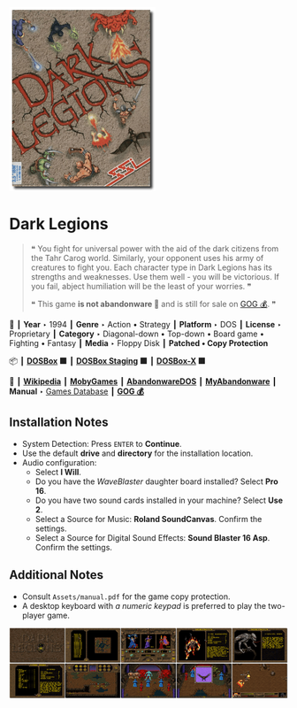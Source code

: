 ![](Thumbnail.png "application-thumbnail")

# Dark Legions

> ❝ You fight for universal power with the aid of the dark citizens from the Tahr Carog world. Similarly, your opponent uses his army of creatures to fight you. Each character type in Dark Legions has its strengths and weaknesses. Use them well - you will be victorious. If you fail, abject humiliation will be the least of your worries. ❞
>
> ❝ This game **is not abandonware 🚫** and is still for sale on [GOG 💰](https://www.gog.com/en/game/dark_legions). ❞
>

📌 ┃ **Year** ‣ 1994 ┃ **Genre** ‣ Action • Strategy ┃ **Platform** ‣ DOS ┃ **License** ‣ Proprietary ┃ **Category** ‣ Diagonal-down • Top-down • Board game • Fighting • Fantasy ┃ **Media** ‣ Floppy Disk ┃ **Patched • Copy Protection** 

📦 ┃ **[DOSBox](https://www.dosbox.com/) 🟩** ┃ **[DOSBox Staging](https://dosbox-staging.github.io/) 🟩** ┃ **[DOSBox-X](https://dosbox-x.com/) 🟩** 

📎 ┃ **[Wikipedia](https://en.wikipedia.org/wiki/Dark_Legions)** ┃ **[MobyGames](https://www.mobygames.com/game/1350/dark-legions/)** ┃ **[AbandonwareDOS](https://www.abandonwaredos.com/abandonware-game.php?abandonware=Dark+Legions&gid=1249)** ┃ **[MyAbandonware](https://www.myabandonware.com/game/dark-legions-2ci)** ┃ **Manual** ‣ [Games Database](https://www.gamesdatabase.org/game/microsoft-dos/dark-legions) ┃ **[GOG 💰](https://www.gog.com/en/game/dark_legions)** 

## Installation Notes
- System Detection: Press `ENTER` to **Continue**.
- Use the default **drive** and **directory** for the installation location.
- Audio configuration:
  - Select **I Will**.
  - Do you have the *WaveBlaster* daughter board installed? Select **Pro 16**.
  - Do you have two sound cards installed in your machine? Select **Use 2**.
  - Select a Source for Music: **Roland SoundCanvas**. Confirm the settings.
  - Select a Source for Digital Sound Effects: **Sound Blaster 16 Asp**. Confirm the settings.

## Additional Notes
- Consult `Assets/manual.pdf` for the game copy protection.
- A desktop keyboard with *a numeric keypad* is preferred to play the two-player game.

![](Montage.png "Dark Legions")

